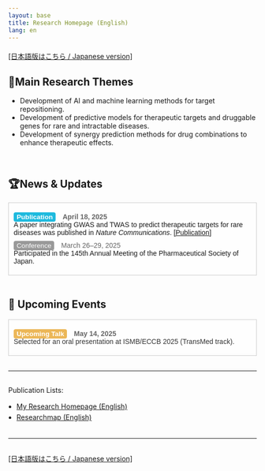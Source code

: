 ```yaml
---
layout: base
title: Research Homepage (English)
lang: en
---
```


<div style="margin-top: 20px;">
  <a href="../index.html">
    [日本語版はこちら / Japanese version]
  </a>
</div>


## 💎**Main Research Themes**
- Development of AI and machine learning methods for target repositioning.
- Development of predictive models for therapeutic targets and druggable genes for rare and intractable diseases.
- Development of synergy prediction methods for drug combinations to enhance therapeutic effects.
<br>


## 🏆**News & Updates**

<div style="max-height: 240px; overflow-y: auto; border: 1px solid #ccc; padding: 10px; background-color: #fefefe;">
<dl style="margin: 0; font-family: 'Noto Sans JP', sans-serif;">
  
  <dt style="font-weight: bold; margin-top: 10px;">
    <span style="background-color: #1EBADE; color: white; padding: 2px 6px; border-radius: 4px; font-size: 0.85rem;">Publication</span>
    <time style="margin-left: 10px; color: #666;">April 18, 2025</time>
  </dt>
  <dd style="margin: 0 0 10px 0;">
    A paper integrating GWAS and TWAS to predict therapeutic targets for rare diseases was published in <i>Nature Communications</i>. 
    <a href="https://doi.org/10.1038/s41467-025-58464-4" target="_blank" rel="noopener noreferrer">[Publication]</a>
  </dd>

  <dt>
    <span style="background-color: #999; color: white; padding: 2px 6px; border-radius: 4px; font-size: 0.85rem;">Conference</span>
    <time style="margin-left: 10px; color: #666;">March 26–29, 2025</time>
  </dt>
  <dd style="margin: 0 0 10px 0;">
    Participated in the 145th Annual Meeting of the Pharmaceutical Society of Japan.
  </dd>

</dl>
</div>
<br>


<h2 style="font-weight: bold;">📅 Upcoming Events</h2>

<div style="max-height: 240px; overflow-y: auto; border: 1px solid #ccc; padding: 10px; background-color: #fefefe;">

<dl style="margin: 0; font-family: 'Noto Sans JP', sans-serif;">

  <dt style="font-weight: bold; margin-top: 10px;">
    <span style="background-color: #ECB758; color: white; padding: 2px 6px; border-radius: 4px; font-size: 0.85rem;">Upcoming Talk</span>
    <time style="margin-left: 10px; color: #666;">May 14, 2025</time>
  </dt>
  <dd style="margin: 0 0 10px 0;"><a href="#" style="text-decoration: none; color: #333;">
    Selected for an oral presentation at ISMB/ECCB 2025 (TransMed track).
  </a></dd>

</dl>
</div>



<hr style="margin: 30px 0;" />

<div style="margin-top: 20px;">
  <p>Publication Lists:</p>
  <ul style="margin: 0; padding-left: 1.2em; line-height: 1.6;">
    <li>
      <a href="https://satoko-namba.github.io/en/achievements.html" target="_blank" rel="noopener noreferrer">
        My Research Homepage (English)
      </a>
    </li>
    <li>
      <a href="https://researchmap.jp/namba_satoko?lang=en" target="_blank" rel="noopener noreferrer">
        Researchmap (English)
      </a>
    </li>
  </ul>
</div>

<hr style="margin: 30px 0;" />

<div style="margin-top: 20px;">
  <a href="../index.html">
    [日本語版はこちら / Japanese version]
  </a>
</div>
